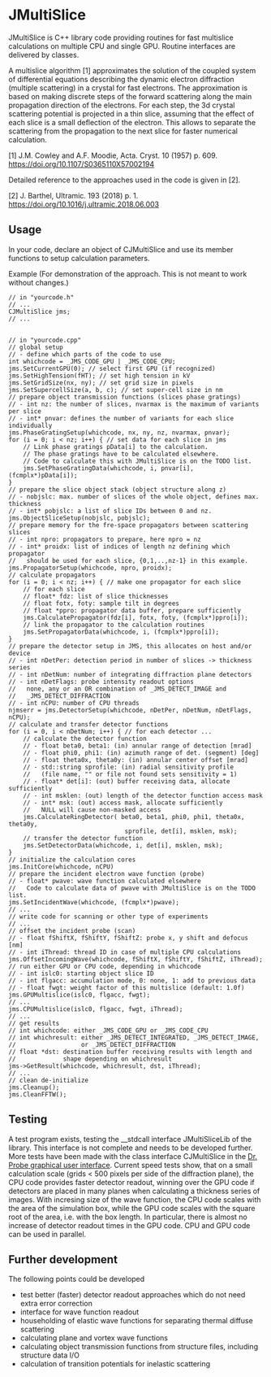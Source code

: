# JMultiSlice

JMultiSlice is C++ library code providing routines for fast multislice calculations
on multiple CPU and single GPU. Routine interfaces are delivered by classes.

A multislice algorithm [1] approximates the solution of the coupled system of
differential equations describing the dynamic electron diffraction (multiple
scattering) in a crystal for fast electrons. The approximation is based on
making discrete steps of the forward scattering along the main propagation
direction of the electrons. For each step, the 3d crystal scattering potential
is projected in a thin slice, assuming that the effect of each slice is a small
deflection of the electron. This allows to separate the scattering from the
propagation to the next slice for faster numerical calculation.


[1] J.M. Cowley and A.F. Moodie, Acta. Cryst. 10 (1957) p. 609.
    https://doi.org/10.1107/S0365110X57002194


Detailed reference to the approaches used in the code is given in [2].

[2] J. Barthel, Ultramic. 193 (2018) p. 1.
    https://doi.org/10.1016/j.ultramic.2018.06.003


## Usage

In your code, declare an object of CJMultiSlice and use its member functions to
setup calculation parameters.

Example (For demonstration of the approach. This is not meant to work without changes.)

```
// in "yourcode.h"
// ...
CJMultiSlice jms;
// ...

	
// in "yourcode.cpp"
// global setup
// - define which parts of the code to use
int whichcode = _JMS_CODE_GPU | _JMS_CODE_CPU;
jms.SetCurrentGPU(0); // select first GPU (if recognized)
jms.SetHighTension(fHT); // set high tension in kV
jms.SetGridSize(nx, ny); // set grid size in pixels
jms.SetSupercellSize(a, b, c); // set super-cell size in nm
// prepare object transmission functions (slices phase gratings)
// - int nz: the number of slices, nvarmax is the maximum of variants per slice
// - int* pnvar: defines the number of variants for each slice individually
jms.PhaseGratingSetup(whichcode, nx, ny, nz, nvarmax, pnvar);
for (i = 0; i < nz; i++) { // set data for each slice in jms
	// Link phase gratings pData[i] to the calculation.
	// The phase gratings have to be calculated elsewhere.
	// Code to calculate this with JMultiSlice is on the TODO list.
	jms.SetPhaseGratingData(whichcode, i, pnvar[i], (fcmplx*)pData[i]);
}
// prepare the slice object stack (object structure along z)
// - nobjslc: max. number of slices of the whole object, defines max. thickness
// - int* pobjslc: a list of slice IDs between 0 and nz.
jms.ObjectSliceSetup(nobjslc, pobjslc);
// prepare memory for the fre-space propagators between scattering slices
// - int npro: propagators to prepare, here npro = nz
// - int* proidx: list of indices of length nz defining which propagator
//   should be used for each slice, {0,1,..,nz-1} in this example.
jms.PropagatorSetup(whichcode, npro, proidx);
// calculate propagators
for (i = 0; i < nz; i++) { // make one propagator for each slice
	// for each slice
	// float* fdz: list of slice thicknesses
	// float fotx, foty: sample tilt in degrees
	// float *ppro: propagator data buffer, prepare sufficiently
	jms.CalculatePropagator(fdz[i], fotx, foty, (fcmplx*)ppro[i]);
	// link the propagator to the calculation routines
	jms.SetPropagatorData(whichcode, i, (fcmplx*)ppro[i]);
}
// prepare the detector setup in JMS, this allocates on host and/or device
// - int nDetPer: detection period in number of slices -> thickness series
// - int nDetNum: number of integrating diffraction plane detectors
// - int nDetFlags: probe intensity readout options
//   none, any or an OR combination of _JMS_DETECT_IMAGE and
//   _JMS_DETECT_DIFFRACTION
// - int nCPU: number of CPU threads
njmserr = jms.DetectorSetup(whichcode, nDetPer, nDetNum, nDetFlags, nCPU);
// calculate and transfer detector functions
for (i = 0, i < nDetNum; i++) { // for each detector ...
	// calculate the detector function
	// - float beta0, beta1: (in) annular range of detection [mrad]
	// - float phi0, phi1: (in) azimuth range of det. (segment) [deg]
	// - float theta0x, theta0y: (in) annular center offset [mrad]
	// - std::string sprofile: (in) radial sensitivity profile
	//   (file name, "" or file not found sets sensitivity = 1)
	// - float* det[i]: (out) buffer receiving data, allocate sufficiently
	// - int msklen: (out) length of the detector function access mask
	// - int* msk: (out) access mask, allocate sufficiently
	//   NULL will cause non-masked access
	jms.CalculateRingDetector( beta0, beta1, phi0, phi1, theta0x, theta0y,
		                        sprofile, det[i], msklen, msk);
	// transfer the detector function
	jms.SetDetectorData(whichcode, i, det[i], msklen, msk);
}
// initialize the calculation cores
jms.InitCore(whichcode, nCPU)
// prepare the incident electron wave function (probe)
// - float* pwave: wave function calculated elsewhere
//   Code to calculate data of pwave with JMultiSlice is on the TODO list.
jms.SetIncidentWave(whichcode, (fcmplx*)pwave);
// ...
// write code for scanning or other type of experiments
// ...
// offset the incident probe (scan)
// - float fShiftX, fShiftY, fShiftZ: probe x, y shift and defocus [nm]
// - int iThread: thread ID in case of multiple CPU calculations
jms.OffsetIncomingWave(whichcode, fShiftX, fShiftY, fShiftZ, iThread);
// run either GPU or CPU code, depending in whichcode
// - int islc0: starting object slice ID
// - int flgacc: accumulation mode, 0: none, 1: add to previous data
// - float fwgt: weight factor of this multislice (default: 1.0f)
jms.GPUMultislice(islc0, flgacc, fwgt);
// ... 
jms.CPUMultislice(islc0, flgacc, fwgt, iThread);
// ...
// get results
// int whichcode: either _JMS_CODE_GPU or _JMS_CODE_CPU
// int whichresult: either _JMS_DETECT_INTEGRATED, _JMS_DETECT_IMAGE,
//                  or _JMS_DETECT_DIFFRACTION
// float *dst: destination buffer receiving results with length and
//             shape depending on whichresult
jms->GetResult(whichcode, whichresult, dst, iThread);
// ...
// clean de-initialize
jms.Cleanup();
jms.CleanFFTW();
```


## Testing

A test program exists, testing the __stdcall interface JMultiSliceLib of the library.
This interface is not complete and needs to be developed further. More tests have been
made with the class interface CJMultiSlice in the 
[Dr. Probe graphical user interface](http://www.er-c.org/barthel/drprobe/).
Current speed tests show, that on a small calculation scale (grids < 500 pixels per side of
the diffraction plane), the CPU code provides faster detector readout, winning over the GPU
code if detectors are placed in many planes when calculating a thickness series of images.
With incresing size of the wave function, the CPU code scales with the area of the simulation
box, while the GPU code scales with the square root of the area, i.e. with the box length.
In particular, there is almost no increase of detector readout times in the GPU code.
CPU and GPU code can be used in parallel.


## Further development

The following points could be developed
* test better (faster) detector readout approaches which do not need extra error correction
* interface for wave function readout
* householding of elastic wave functions for separating thermal diffuse scattering
* calculating plane and vortex wave functions
* calculating object transmission functions from structure files, including structure data I/O
* calculation of transition potentials for inelastic scattering

